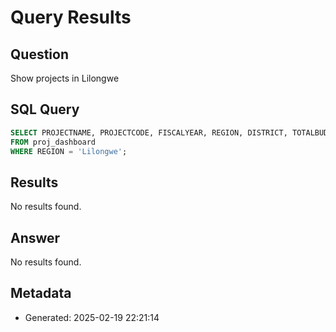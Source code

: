 # Query Results

## Question
Show projects in Lilongwe

## SQL Query
```sql
SELECT PROJECTNAME, PROJECTCODE, FISCALYEAR, REGION, DISTRICT, TOTALBUDGET, PROJECTSTATUS, PROJECTSECTOR
FROM proj_dashboard
WHERE REGION = 'Lilongwe';
```

## Results
No results found.

## Answer
No results found.

## Metadata
- Generated: 2025-02-19 22:21:14
